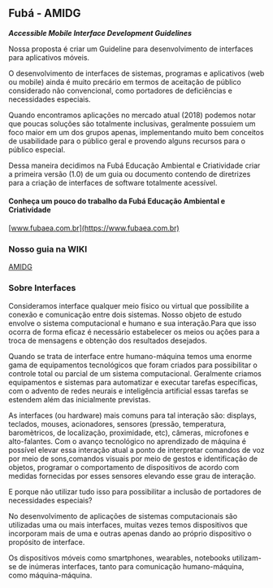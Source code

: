 ## Fubá - AMIDG
__*Accessible Mobile Interface Development Guidelines*__

Nossa proposta é criar um Guideline para desenvolvimento de interfaces para aplicativos móveis.

O desenvolvimento de interfaces de sistemas, programas e aplicativos (web ou mobile) ainda é muito precário em termos de aceitação de público considerado não convencional, como portadores de deficiências e necessidades especiais.

Quando encontramos aplicações no mercado atual (2018) podemos notar que poucas soluções são totalmente inclusivas, geralmente possuiem um foco maior em um dos grupos apenas, implementando muito bem conceitos de usabilidade para o público geral e provendo alguns recursos para o público especial.

Dessa maneira decidimos na Fubá Educação Ambiental e Criatividade criar a primeira versão (1.0) de um guia ou documento contendo de diretrizes para a criação de interfaces de software totalmente acessível.

#### Conheça um pouco do trabalho da Fubá Educação Ambiental e Criatividade

[www.fubaea.com.br](https://www.fubaea.com.br)


### Nosso guia na WIKI 

[AMIDG](https://github.com/fubaea/AMIDG/wiki)


### Sobre Interfaces

Consideramos interface qualquer meio físico ou virtual que possibilite a conexão e comunicação entre dois sistemas. Nosso objeto de estudo envolve o sistema computacional e humano e sua interação.Para que isso ocorra de forma eficaz é necessário estabelecer os meios ou ações para a troca de mensagens e obtenção dos resultados desejados.

Quando se trata de interface entre humano-máquina temos uma enorme gama de equipamentos tecnológicos que foram criados para possibilitar o controle total ou parcial de um sistema computacional. Geralmente criamos equipamentos e sistemas para automatizar e executar tarefas específicas, com o advento de redes neurais e inteligência artificial essas tarefas se estendem além das inicialmente previstas.

As interfaces (ou hardware) mais comuns para tal interação são: displays, teclados, mouses, acionadores, sensores (pressão, temperatura, baromètricos, de localização, proximidade, etc), câmeras, microfones e alto-falantes. Com o avanço tecnológico no aprendizado de máquina é possível elevar essa interação atual a ponto de interpretar comandos de voz por meio de sons,comandos visuais por meio de gestos e identificação de objetos, programar o comportamento de dispositivos de acordo com medidas fornecidas por esses sensores elevando esse grau de interação. 

E porque não utilizar tudo isso para possibilitar a inclusão de portadores de necessidades especiais?

No desenvolvimento de aplicações de sistemas computacionais são utilizadas uma ou mais interfaces, muitas vezes temos dispositivos que incorporam mais de uma e outras apenas dando ao próprio dispositivo o propósito de interface.

Os dispositivos móveis como smartphones, wearables, notebooks utilizam-se de inúmeras interfaces, tanto para comunicação humano-máquina, como máquina-máquina.
